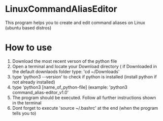 # LinuxCommandAliasEditor
This program helps you to create and edit command aliases on Linux (ubuntu based distros)

# How to use
1. Download the most recent verson of the python file
2. Open a terminal and locate your Download directory ( if Downloaded in the default downlaods folder type: 'cd ~/Downloads'
3. type 'python3 --version' to check if python is installed (install python if not already installed)
4. type 'python3 [name_of_python-file] (example: 'python3 command_alias-editor_v1.0'
5. The program should be executed. Follow all further instructions shown in the terminal
6. Dont forget to execute 'source ~/.bashrc' at the end (when the program tells you to)
